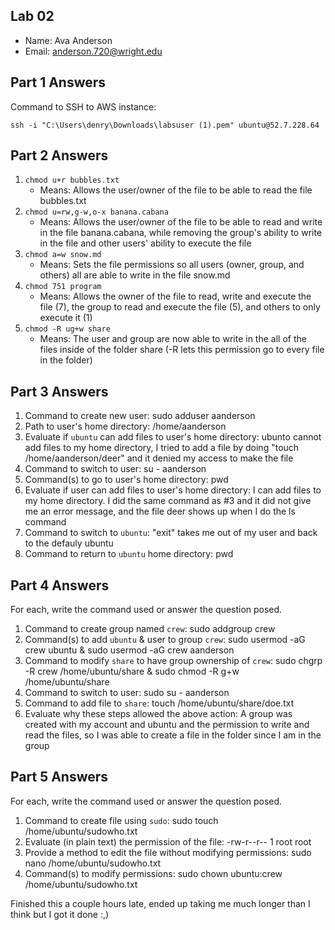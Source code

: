 ## Lab 02

- Name: Ava Anderson 
- Email: anderson.720@wright.edu

## Part 1 Answers

Command to SSH to AWS instance:
```
ssh -i "C:\Users\denry\Downloads\labsuser (1).pem" ubuntu@52.7.228.64
```

## Part 2 Answers

1. `chmod u+r bubbles.txt`
    - Means: Allows the user/owner of the file to be able to read the file bubbles.txt
2. `chmod u=rw,g-w,o-x banana.cabana`
    - Means: Allows the user/owner of the file to be able to read and write in the file banana.cabana, while removing the group's ability to write in the file and other users' ability to execute the file
3. `chmod a=w snow.md`
    - Means: Sets the file permissions so all users (owner, group, and others) all are able to write in the file snow.md
4. `chmod 751 program`
    - Means: Allows the owner of the file to read, write and execute the file (7), the group to read and execute the file (5), and others to only execute it (1)
5. `chmod -R ug+w share`
    - Means: The user and group are now able to write in the all of the files inside of the folder share (-R lets this permission go to every file in the folder)

## Part 3 Answers

1. Command to create new user: sudo adduser aanderson
2. Path to user's home directory: /home/aanderson
3. Evaluate if `ubuntu` can add files to user's home directory: ubunto cannot add files to my home directory, I tried to add a file by doing "touch /home/aanderson/deer" and it denied my access to make the file
4. Command to switch to user: su - aanderson
5. Command(s) to go to user's home directory: pwd
6. Evaluate if user can add files to user's home directory: I can add files to my home directory. I did the same command as #3 and it did not give me an error message, and the file deer shows up when I do the ls command
7. Command to switch to `ubuntu`: "exit" takes me out of my user and back to the defauly ubuntu
8. Command to return to `ubuntu` home directory: pwd

## Part 4 Answers

For each, write the command used or answer the question posed.

1. Command to create group named `crew`: sudo addgroup crew
2. Command(s) to add `ubuntu` & user to group `crew`: sudo usermod -aG crew ubuntu & sudo usermod -aG crew aanderson
3. Command to modify `share` to have group ownership of `crew`: sudo chgrp -R crew /home/ubuntu/share & sudo chmod -R g+w /home/ubuntu/share
4. Command to switch to user: sudo su - aanderson
5. Command to add file to `share`: touch /home/ubuntu/share/doe.txt
6. Evaluate why these steps allowed the above action: A group was created with my account and ubuntu and the permission to write and read the files, so I was able to create a file in the folder since I am in the group

## Part 5 Answers

For each, write the command used or answer the question posed.

1. Command to create file using `sudo`: sudo touch /home/ubuntu/sudowho.txt
2. Evaluate (in plain text) the permission of the file: -rw-r--r-- 1 root root
3. Provide a method to edit the file without modifying permissions: sudo nano /home/ubuntu/sudowho.txt
4. Command(s) to modify permissions: sudo chown ubuntu:crew /home/ubuntu/sudowho.txt

Finished this a couple hours late, ended up taking me much longer than I think but I got it done :,)
